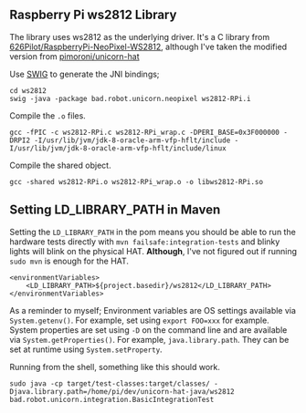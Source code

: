 ## Raspberry Pi ws2812 Library

The library uses ws2812 as the underlying driver. It's a C library from [626Pilot/RaspberryPi-NeoPixel-WS2812](https://github.com/626Pilot/RaspberryPi-NeoPixel-WS2812), although I've taken the modified version from [pimoroni/unicorn-hat](https://github.com/pimoroni/unicorn-hat)

Use [SWIG](http://www.swig.org/) to generate the JNI bindings;

    cd ws2812
    swig -java -package bad.robot.unicorn.neopixel ws2812-RPi.i

Compile the `.o` files.

    gcc -fPIC -c ws2812-RPi.c ws2812-RPi_wrap.c -DPERI_BASE=0x3F000000 -DRPI2 -I/usr/lib/jvm/jdk-8-oracle-arm-vfp-hflt/include -I/usr/lib/jvm/jdk-8-oracle-arm-vfp-hflt/include/linux

Compile the shared object.

    gcc -shared ws2812-RPi.o ws2812-RPi_wrap.o -o libws2812-RPi.so


## Setting LD_LIBRARY_PATH in Maven

Setting the `LD_LIBRARY_PATH` in the pom means you should be able to run the hardware tests directly with `mvn failsafe:integration-tests` and blinky lights will blink on the physical HAT. **Although**, I've not figured out if running `sudo mvn` is enough for the HAT.

    <environmentVariables>
        <LD_LIBRARY_PATH>${project.basedir}/ws2812</LD_LIBRARY_PATH>
    </environmentVariables>

As a reminder to myself; Environment variables are OS settings available via `System.getenv()`. For example, set using `export FOO=xxx` for example. System properties are set using `-D` on the command line and are available via `System.getProperties()`. For example, `java.library.path`. They can be set at runtime using `System.setProperty`.


Running from the shell, something like this should work.

    sudo java -cp target/test-classes:target/classes/ -Djava.library.path=/home/pi/dev/unicorn-hat-java/ws2812 bad.robot.unicorn.integration.BasicIntegrationTest
